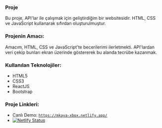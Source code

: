 ### Proje
Bu proje, API'lar ile çalışmak için geliştirdiğim bir websitesidir. HTML, CSS ve JavaScript kullanarak sıfırdan oluşturulmuştur.

### Projenin Amacı:
Amacım, HTML, CSS ve JavaScript'te becerilerimi ilerletmekti. API'lardan veri çekip bunları ekran üzerinde göstererek bu alanda tecrübe kazanmak.

### Kullanılan Teknolojiler:
- HTML5
- CSS3
- ReactJS
- Bootstrap

### Proje Linkleri:
- Canlı Demo: [`https://mkaya-xbox.netlify.app/`](https://mkaya-xbox.netlify.app/)
- [![Netlify Status](https://api.netlify.com/api/v1/badges/5516b1c3-4b3b-4787-9f46-b38b85b4e0bc/deploy-status)](https://app.netlify.com/sites/mkaya-xbox/deploys)
